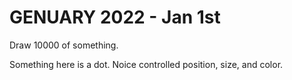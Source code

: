 # GENUARY 2022 - Jan 1st

Draw 10000 of something.

Something here is a dot.
Noice controlled position, size, and color.
